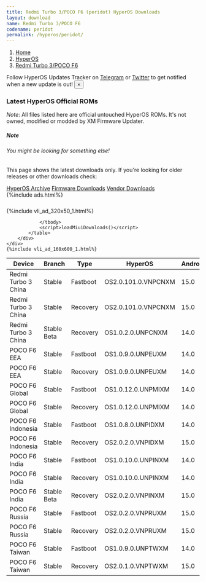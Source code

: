 ```yaml
---
title: Redmi Turbo 3/POCO F6 (peridot) HyperOS Downloads
layout: download
name: Redmi Turbo 3/POCO F6
codename: peridot
permalink: /hyperos/peridot/
---
```

<nav aria-label="breadcrumb">
    <ol class="breadcrumb">
        <li class="breadcrumb-item"><a href="/">Home</a></li>
        <li class="breadcrumb-item"><a href="/hyperos/">HyperOS</a></li>
        <li class="breadcrumb-item active" aria-current="page"><a href="/hyperos/peridot/">Redmi Turbo 3/POCO F6</a></li>
    </ol>
</nav>
<div class="alert alert-primary alert-dismissible fade show" role="alert">
    Follow HyperOS Updates Tracker on <a href="https://t.me/MIUIUpdatesTracker" class="alert-link">Telegram</a>
     or <a href="https://twitter.com/MiFwUpdater" class="alert-link">Twitter</a> to get notified when a new update is out!
    <button type="button" class="close" data-dismiss="alert" aria-label="Close">
        <span aria-hidden="true">&times;</span>
    </button>
</div>

### Latest HyperOS Official ROMs
*Note*: All files listed here are official untouched HyperOS ROMs. It's not owned, modified or modded by XM Firmware Updater.
<div class="card">
  <div class="card-body">
    <h5 class="card-title">Note</h5>
    <h6 class="card-subtitle mb-2 text-muted">You might be looking for something else!</h6>
    <p class="card-text">This page shows the latest downloads only.
     If you're looking for older releases or other downloads check:</p>
    <a href="/archive/hyperos/peridot/" class="card-link">HyperOS Archive</a>
    <a href="/firmware/peridot/" class="card-link">Firmware Downloads</a>
    <a href="/vendor/peridot/" class="card-link">Vendor Downloads</a>
  </div>
</div>
{%include ads.html%}
<div class="row justify-content-center">
    <div class="col-10">
        <div class="table-responsive-md" style="margin-top: 25px;">
            {%include vli_ad_320x50_1.html%}
            <table id="miui" class="display dt-responsive nowrap compact table table-striped table-hover table-sm">
                <thead class="thead-dark">
                    <tr>
                        <th data-ref="device">Device</th>
                        <th data-ref="branch">Branch</th>
                        <th data-ref="type">Type</th>
                        <th data-ref="miui">HyperOS</th>
                        <th data-ref="android">Android</th>
                        <th data-ref="size">Size</th>
                        <th data-ref="size">Date</th>
                        <th data-ref="link">Link</th>
                    </tr>
                </thead>
                <tbody>
                <tr><td>Redmi Turbo 3 China</td><td>Stable</td><td>Fastboot</td><td>OS2.0.101.0.VNPCNXM</td><td>15.0</td><td>8.7 GB</td><td>2025-02-11</td><td><a href="/hyperos/peridot/stable/OS2.0.101.0.VNPCNXM/">Download</a></td></tr>
<tr><td>Redmi Turbo 3 China</td><td>Stable</td><td>Recovery</td><td>OS2.0.101.0.VNPCNXM</td><td>15.0</td><td>6.9 GB</td><td>2025-01-17</td><td><a href="/hyperos/peridot/stable/OS2.0.101.0.VNPCNXM/">Download</a></td></tr>
<tr><td>Redmi Turbo 3 China</td><td>Stable Beta</td><td>Recovery</td><td>OS1.0.2.0.UNPCNXM</td><td>14.0</td><td>6.5 GB</td><td>2024-04-17</td><td><a href="/hyperos/peridot/stable beta/OS1.0.2.0.UNPCNXM/">Download</a></td></tr>
<tr><td>POCO F6 EEA</td><td>Stable</td><td>Fastboot</td><td>OS1.0.9.0.UNPEUXM</td><td>14.0</td><td>7.6 GB</td><td>2024-12-11</td><td><a href="/hyperos/peridot/stable/OS1.0.9.0.UNPEUXM/">Download</a></td></tr>
<tr><td>POCO F6 EEA</td><td>Stable</td><td>Recovery</td><td>OS1.0.9.0.UNPEUXM</td><td>14.0</td><td>5.6 GB</td><td>2024-12-20</td><td><a href="/hyperos/peridot/stable/OS1.0.9.0.UNPEUXM/">Download</a></td></tr>
<tr><td>POCO F6 Global</td><td>Stable</td><td>Fastboot</td><td>OS1.0.12.0.UNPMIXM</td><td>14.0</td><td>8.3 GB</td><td>2024-12-11</td><td><a href="/hyperos/peridot/stable/OS1.0.12.0.UNPMIXM/">Download</a></td></tr>
<tr><td>POCO F6 Global</td><td>Stable</td><td>Recovery</td><td>OS1.0.12.0.UNPMIXM</td><td>14.0</td><td>5.6 GB</td><td>2024-12-20</td><td><a href="/hyperos/peridot/stable/OS1.0.12.0.UNPMIXM/">Download</a></td></tr>
<tr><td>POCO F6 Indonesia</td><td>Stable</td><td>Fastboot</td><td>OS1.0.8.0.UNPIDXM</td><td>14.0</td><td>7.8 GB</td><td>2024-12-11</td><td><a href="/hyperos/peridot/stable/OS1.0.8.0.UNPIDXM/">Download</a></td></tr>
<tr><td>POCO F6 Indonesia</td><td>Stable</td><td>Recovery</td><td>OS2.0.2.0.VNPIDXM</td><td>15.0</td><td>5.9 GB</td><td>2025-02-08</td><td><a href="/hyperos/peridot/stable/OS2.0.2.0.VNPIDXM/">Download</a></td></tr>
<tr><td>POCO F6 India</td><td>Stable</td><td>Fastboot</td><td>OS1.0.10.0.UNPINXM</td><td>14.0</td><td>7.3 GB</td><td>2024-12-11</td><td><a href="/hyperos/peridot/stable/OS1.0.10.0.UNPINXM/">Download</a></td></tr>
<tr><td>POCO F6 India</td><td>Stable</td><td>Recovery</td><td>OS1.0.10.0.UNPINXM</td><td>14.0</td><td>5.5 GB</td><td>2024-12-20</td><td><a href="/hyperos/peridot/stable/OS1.0.10.0.UNPINXM/">Download</a></td></tr>
<tr><td>POCO F6 India</td><td>Stable Beta</td><td>Recovery</td><td>OS2.0.2.0.VNPINXM</td><td>15.0</td><td>5.8 GB</td><td>2025-01-22</td><td><a href="/hyperos/peridot/stable beta/OS2.0.2.0.VNPINXM/">Download</a></td></tr>
<tr><td>POCO F6 Russia</td><td>Stable</td><td>Fastboot</td><td>OS2.0.2.0.VNPRUXM</td><td>15.0</td><td>9.1 GB</td><td>2025-01-23</td><td><a href="/hyperos/peridot/stable/OS2.0.2.0.VNPRUXM/">Download</a></td></tr>
<tr><td>POCO F6 Russia</td><td>Stable</td><td>Recovery</td><td>OS2.0.2.0.VNPRUXM</td><td>15.0</td><td>5.9 GB</td><td>2025-02-08</td><td><a href="/hyperos/peridot/stable/OS2.0.2.0.VNPRUXM/">Download</a></td></tr>
<tr><td>POCO F6 Taiwan</td><td>Stable</td><td>Fastboot</td><td>OS1.0.9.0.UNPTWXM</td><td>14.0</td><td>7.2 GB</td><td>2024-12-11</td><td><a href="/hyperos/peridot/stable/OS1.0.9.0.UNPTWXM/">Download</a></td></tr>
<tr><td>POCO F6 Taiwan</td><td>Stable</td><td>Recovery</td><td>OS2.0.1.0.VNPTWXM</td><td>15.0</td><td>5.8 GB</td><td>2025-02-08</td><td><a href="/hyperos/peridot/stable/OS2.0.1.0.VNPTWXM/">Download</a></td></tr>

                </tbody>
                <script>loadMiuiDownloads()</script>
            </table>
        </div>
    </div>
    {%include vli_ad_160x600_1.html%}
</div>
